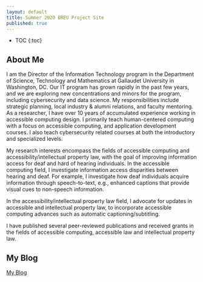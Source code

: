```yaml
---
layout: default
title: Summer 2020 DREU Project Site
published: true
---
```


* TOC
{:toc}

## About Me

I am the Director of the Information Technology program in the Department of Science, Technology and Mathematics at Gallaudet University in Washington, DC. Our IT program has grown rapidly in the past few years, and we are exploring new concentrations and minors for the program, including cybersecurity and data science. My responsibilities include strategic planning, local industry & alumni relations, and faculty mentoring. As a researcher, I have over 10 years of accumulated experience working in accessible computing design. I primarily teach human-centered computing with a focus on accessible computing, and application development courses. I also teach cybersecurity related courses at both the introductory and specialized levels.

My research interests encompass the fields of accessible computing and accessibility/intellectual property law, with the goal of improving information access for deaf and hard of hearing individuals. In the accessible computing field, I investigate information access disparities between hearing and deaf. For example, I investigate how deaf individuals acquire information through speech-to-text, e.g., enhanced captions that provide visual cues to non-speech information.

In the accessibility/intellectual property law field, I advocate for updates in accessible and intellectual property law, to incorporate accessible computing advances such as automatic captioning/subtitling.

I have published several peer-reviewed publications and received grants in the fields of accessible computing, accessible law and intellectual property law. 

## My Blog

[My Blog](blog.html)
